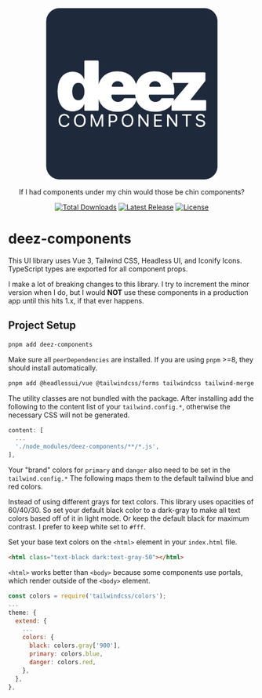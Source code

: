 <p align="center">
  <a href="https://deez-components.pages.dev" target="_blank">
    <picture>
      <img alt="deez components" src="./src/assets/img/deez-components-square.png" width="350" height="350" style="max-width: 100%;">
    </picture>
  </a>
</p>

<p align="center">
  If I had components under my chin would those be chin components?
</p>
<p align="center">
    <a href="https://www.npmjs.com/package/deez-components"><img src="https://img.shields.io/npm/dt/deez-components.svg" alt="Total Downloads"></a>
    <a href="https://github.com/dys-org/deez-components/releases"><img src="https://img.shields.io/npm/v/deez-components.svg" alt="Latest Release"></a>
    <a href="https://github.com/dys-org/deez-components/blob/master/LICENSE"><img src="https://img.shields.io/npm/l/deez-components.svg" alt="License"></a>
</p>

# deez-components

This UI library uses Vue 3, Tailwind CSS, Headless UI, and Iconify Icons.
TypeScript types are exported for all component props.

I make a lot of breaking changes to this library. I try to increment the minor version when I do, but I would **NOT** use these components in a production app until this hits 1.x, if that ever happens.

## Project Setup

```sh
pnpm add deez-components
```

Make sure all `peerDependencies` are installed. If you are using `pnpm` >=8, they should install automatically.

```sh
pnpm add @headlessui/vue @tailwindcss/forms tailwindcss tailwind-merge vue vue-router
```

The utility classes are not bundled with the package. After installing add the following to the content list of your `tailwind.config.*`, otherwise the necessary CSS will not be generated.

```js
content: [
  ...
  './node_modules/deez-components/**/*.js',
],
```

Your "brand" colors for `primary` and `danger` also need to be set in the `tailwind.config.*`
The following maps them to the default tailwind blue and red colors.

Instead of using different grays for text colors. This library uses opacities of 60/40/30.
So set your default black color to a dark-gray to make all text colors based off of it in light mode. Or keep the default black for maximum contrast. I prefer to keep white set to `#fff`.

Set your base text colors on the `<html>` element in your `index.html` file.

```html
<html class="text-black dark:text-gray-50"></html>
```

`<html>` works better than `<body>` because some components use portals, which render outside of the `<body>` element.

```js
const colors = require('tailwindcss/colors');
...
theme: {
  extend: {
    ...
    colors: {
      black: colors.gray['900'],
      primary: colors.blue,
      danger: colors.red,
    },
  },
},
```
